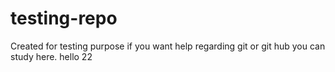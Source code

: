 # testing-repo
Created for testing purpose
if you want help regarding git or git hub you can study here.
hello 22
